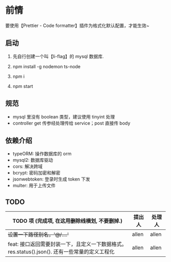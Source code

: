 # 前情

要使用【Prettier - Code formatter】插件为格式化默认配置，才能生效~

## 启动

1. 先自行创建一个叫【li-flag】的 mysql 数据库.

2. npm install -g nodemon ts-node

3. npm i

4. npm start

## 规范

- mysql 里没有 boolean 类型，建议使用 tinyint 处理
- controller get 传参经处理传给 service；post 直接传 body

## 依赖介绍

- typeORM: 操作数据库的 orm
- mysql2: 数据库驱动
- cors: 解决跨域
- bcrypt: 密码加密和解密
- jsonwebtoken: 登录时生成 token 下发
- multer: 用于上传文件

## TODO

| TODO 项 (完成项, 在这用~~删除线~~横划, 不要删掉.)                                             | 提出人 | 处理人 |
| --------------------------------------------------------------------------------------------- | ------ | ------ |
| ~~设置一下路径别名，'@/....'~~                                                                | allen  | allen  |
| feat: 接口返回需要封装一下，且定义一下数据格式。res.status().json(). 还有一些常量的定义工程化 | allen  | allen  |
